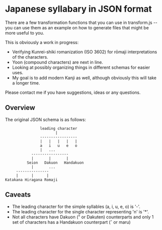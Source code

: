 Japanese syllabary in JSON format
=================================

There are a few transformation functions that you can use in transform.js -- you can use them as an example on 
how to generate files that might be more useful to you.

This is obviously a work in progress:  
 
 - Verifying Kunrei-shiki romanization (ISO 3602) for rōmaji interpretations of the characters.
 - Yoon (compound characters) are next in line.
 - Looking at possibly organizing things in different schemas for easier uses.
 - My goal is to add modern Kanji as well, although obviously this will take a longer time.

Please contact me if you have suggestions, ideas or any questions.

Overview
---------

The original JSON schema is as follows:


                    leading character
                           |
                    -----------------
                    |   |   |   |   |
                    a   i   u   e   o
                    |   ...
                -----------------
                |       |       |
              Seion   Dakuon   Handakuon
                |       ...
         ---------------
         |      |      |
    Katakana Hiragana Romaji     
                                  
                                  
Caveats
-------

- The leading character for the simple syllables (a, i, u, e, o) is '-'.  
- The leading character for the single character representing 'n' is '*'.
- Not all characters have Dakuon (" or Dakuten) counterparts and only 1 set of characters has a Handakuon counterpart (&circ; or maru)